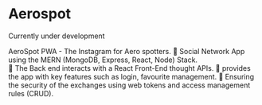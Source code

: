 # Aerospot
Currently under development



AeroSpot PWA - The Instagram for Aero spotters.
	Social Network App using the MERN (MongoDB, Express, React, Node) Stack.  
	The Back end interacts with a React Front-End thought APIs.
	provides the app with key features such as login, favourite management.
	Ensuring the security of the exchanges using web tokens and access management rules (CRUD).

